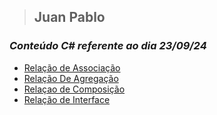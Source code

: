 >## **Juan Pablo**
### *Conteúdo C# referente ao dia 23/09/24*

- [Relação de Associação]()
- [Relação De Agregação]()
- [Relaçao de Composição]()
- [Relação de Interface]()